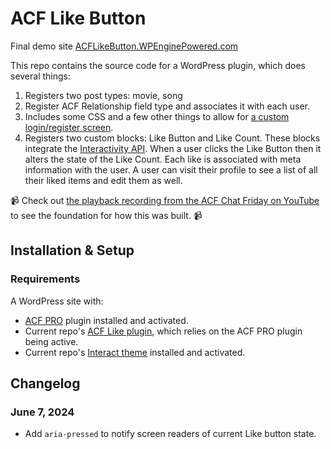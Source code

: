 # ACF Like Button

Final demo site [ACFLikeButton.WPEnginePowered.com](https://acflikebutton.wpenginepowered.com)

This repo contains the source code for a WordPress plugin, which does several things:

1. Registers two post types: movie, song
2. Register ACF Relationship field type and associates it with each user.
3. Includes some CSS and a few other things to allow for [a custom login/register screen](https://acflikebutton.wpenginepowered.com).
4. Registers two custom blocks: Like Button and Like Count. These blocks integrate the [Interactivity API](https://developer.wordpress.org/block-editor/reference-guides/interactivity-api/). When a user clicks the Like Button then it alters the state of the Like Count. Each like is associated with meta information with the user. A user can visit their profile to see a list of all their liked items and edit them as well.

📹 Check out [the playback recording from the ACF Chat Friday on YouTube](https://youtu.be/otFjPLOWWsc) to see the foundation for how this was built. 📹

## Installation & Setup

### Requirements

A WordPress site with:

- [ACF PRO](https://www.advancedcustomfields.com/pro/) plugin installed and activated.
- Current repo's [ACF Like plugin](https://github.com/colorful-tones/acf-like-button/tree/main/plugins/acf-likes), which relies on the ACF PRO plugin being active.
- Current repo's [Interact theme](https://github.com/colorful-tones/acf-like-button/tree/main/themes/interact) installed and activated.

## Changelog

### June 7, 2024

- Add `aria-pressed` to notify screen readers of current Like button state.
